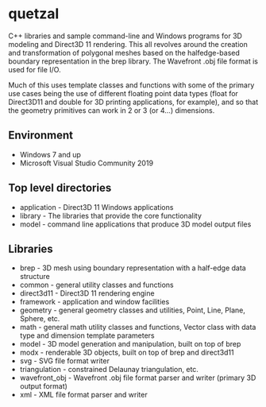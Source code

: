 # quetzal

C++ libraries and sample command-line and Windows programs for 3D modeling and Direct3D 11 rendering. This all revolves around the creation and transformation of polygonal meshes based on the halfedge-based boundary representation in the brep library. The Wavefront .obj file format is used for file I/O.

Much of this uses template classes and functions with some of the primary use cases being the use of different floating point data types (float for Direct3D11 and double for 3D printing applications, for example), and so that the geometry primitives can work in 2 or 3 (or 4...) dimensions.

## Environment

-   Windows 7 and up
-   Microsoft Visual Studio Community 2019

## Top level directories

-   application - Direct3D 11 Windows applications
-   library - The libraries that provide the core functionality
-   model - command line applications that produce 3D model output files

## Libraries

-   brep - 3D mesh using boundary representation with a half-edge data structure
-   common - general utility classes and functions
-   direct3d11 - Direct3D 11 rendering engine
-   framework - application and window facilities
-   geometry - general geometry classes and utilities, Point, Line, Plane, Sphere, etc.
-   math - general math utility classes and functions, Vector class with data type and dimension template parameters
-   model - 3D model generation and manipulation, built on top of brep
-   modx - renderable 3D objects, built on top of brep and direct3d11
-   svg - SVG file format writer
-   triangulation - constrained Delaunay triangulation, etc.
-   wavefront_obj - Wavefront .obj file format parser and writer (primary 3D output format)
-   xml - XML file format parser and writer
